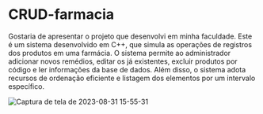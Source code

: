 # CRUD-farmacia
Gostaria de apresentar o projeto que desenvolvi em minha faculdade. Este é um sistema desenvolvido em C++, que simula as operações de registros dos produtos em uma farmácia. O sistema permite ao administrador adicionar novos remédios, editar os já existentes, excluir produtos por código e ler informações da base de dados. Além disso, o sistema adota recursos de ordenação eficiente e listagem dos elementos por um intervalo específico.


![Captura de tela de 2023-08-31 15-55-31](https://github.com/marco2299/CRUD-farmacia/assets/88465561/180af72a-6f7b-4279-b85f-1d762f7d3c09)
